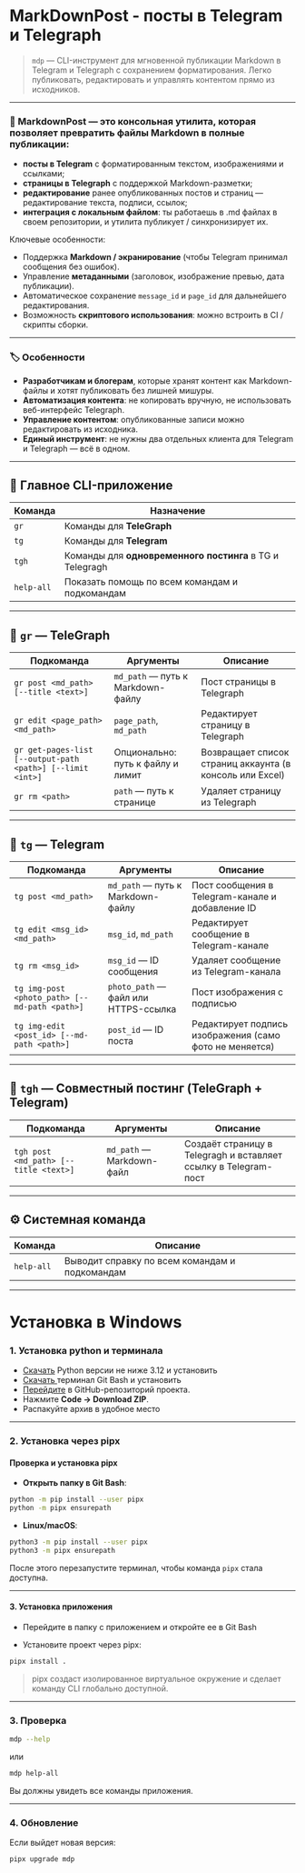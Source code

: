 # MarkDownPost - посты в Telegram и Telegraph

> `mdp` — CLI-инструмент для мгновенной публикации Markdown в Telegram и Telegraph с сохранением форматирования.
> Легко публиковать, редактировать и управлять контентом прямо из исходников.

---

### 🧩 MarkdownPost — это консольная утилита, которая позволяет **превратить файлы Markdown** в полные публикации:

- **посты в Telegram** с форматированным текстом, изображениями и ссылками;
- **страницы в Telegraph** с поддержкой Markdown-разметки;
- **редактирование** ранее опубликованных постов и страниц — редактирование текста, подписи, ссылок;
- **интеграция с локальным файлом**: ты работаешь в .md файлах в своем репозитории, и утилита публикует / синхронизирует их.

Ключевые особенности:

- Поддержка **Markdown / экранирование** (чтобы Telegram принимал сообщения без ошибок).
- Управление **метаданными** (заголовок, изображение превью, дата публикации).
- Автоматическое сохранение `message_id` и `page_id` для дальнейшего редактирования.
- Возможность **скриптового использования**: можно встроить в CI / скрипты сборки.

---

### 🏷️ Особенности

- **Разработчикам и блогерам**, которые хранят контент как Markdown-файлы и хотят публиковать без лишней мишуры.
- **Автоматизация контента**: не копировать вручную, не использовать веб-интерфейс Telegraph.
- **Управление контентом**: опубликованные записи можно редактировать из исходника.
- **Единый инструмент**: не нужны два отдельных клиента для Telegram и Telegraph — всё в одном.

---

## 📘 Главное CLI-приложение

| Команда    | Назначение                                               |
| ---------- | -------------------------------------------------------- |
| `gr`       | Команды для **TeleGraph**                                |
| `tg`       | Команды для **Telegram**                                 |
| `tgh`      | Команды для **одновременного постинга** в TG и Telegragh |
| `help-all` | Показать помощь по всем командам и подкомандам           |

---

## 🧩 `gr` — TeleGraph

| Подкоманда                                                 | Аргументы                         | Описание                                                 |
| ---------------------------------------------------------- | --------------------------------- | -------------------------------------------------------- |
| `gr post <md_path> [--title <text>]`                       | `md_path` — путь к Markdown-файлу | Пост страницы в Telegraph                                |
| `gr edit <page_path> <md_path>`                            | `page_path`, `md_path`            | Редактирует страницу в Telegraph                         |
| `gr get-pages-list [--output-path <path>] [--limit <int>]` | Опционально: путь к файлу и лимит | Возвращает список страниц аккаунта (в консоль или Excel) |
| `gr rm <path>`                                             | `path` — путь к странице          | Удаляет страницу из Telegraph                            |

---

## 💬 `tg` — Telegram

| Подкоманда                                    | Аргументы                            | Описание                                                |
| --------------------------------------------- | ------------------------------------ | ------------------------------------------------------- |
| `tg post <md_path>`                           | `md_path` — путь к Markdown-файлу    | Пост сообщения в Telegram-канале и добавление ID        |
| `tg edit <msg_id> <md_path>`                  | `msg_id`, `md_path`                  | Редактирует сообщение в Telegram-канале                 |
| `tg rm <msg_id>`                              | `msg_id` — ID сообщения              | Удаляет сообщение из Telegram-канала                    |
| `tg img-post <photo_path> [--md-path <path>]` | `photo_path` — файл или HTTPS-ссылка | Пост изображения с подписью                             |
| `tg img-edit <post_id> [--md-path <path>]`    | `post_id` — ID поста                 | Редактирует подпись изображения (само фото не меняется) |

---

## 🔗 `tgh` — Совместный постинг (TeleGraph + Telegram)

| Подкоманда                            | Аргументы                 | Описание                                                        |
| ------------------------------------- | ------------------------- | --------------------------------------------------------------- |
| `tgh post <md_path> [--title <text>]` | `md_path` — Markdown-файл | Создаёт страницу в Telegragh и вставляет ссылку в Telegram-пост |

---

## ⚙️ Системная команда

| Команда    | Описание                                       |
| ---------- | ---------------------------------------------- |
| `help-all` | Выводит справку по всем командам и подкомандам |

---

# Установка в Windows

### 1. Установка python и терминала

- [Скачать](https://www.python.org/ftp/python/3.12.3/python-3.12.3-amd64.exe "версия 3.12.3 64 bit") Python версии не ниже 3.12 и установить
- [Скачать ](https://git-scm.com/downloads/win) терминал Git Bash и установить
- [Перейдите](https://github.com/s1vv/MarkDownPost) в GitHub-репозиторий проекта.
- Нажмите **Code → Download ZIP**.
- Распакуйте архив в удобное место

---

### 2. Установка через pipx

#### Проверка и установка pipx

- **Открыть папку в Git Bash**:

```bash
python -m pip install --user pipx
python -m pipx ensurepath
```

- **Linux/macOS**:

```bash
python3 -m pip install --user pipx
python3 -m pipx ensurepath
```

После этого перезапустите терминал, чтобы команда `pipx` стала доступна.

---

#### 3. Установка приложения

- Перейдите в папку с приложением и откройте ее в Git Bash

- Установите проект через pipx:

```bash
pipx install .
```

> pipx создаст изолированное виртуальное окружение и сделает команду CLI глобально доступной.

---

### 3. Проверка

```bash
mdp --help
```

или

```bash
mdp help-all
```

Вы должны увидеть все команды приложения.

---

### 4. Обновление

Если выйдет новая версия:

```bash
pipx upgrade mdp
```
